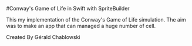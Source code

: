#Conway's Game of Life in Swift with SpriteBuilder

This my implementation of the Conway's Game of Life simulation. The aim was to make an app that can managed a huge number of cell.

Created By Gérald Chablowski